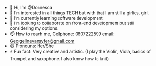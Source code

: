- 👋 Hi, I’m @Donnesca
- 👀 I’m interested in all things TECH but with that I am still a girlies, girl.
- 🌱 I’m currently learning software development
- 💞️ I’m looking to collaborate on front-end development but still considering my options.
- 📫 How to reach me,
        Cellphone: 0607222599
        email: Georgelinevansyfer@gmail.com
- 😄 Pronouns: Her/She
- ⚡ Fun fact: Very creative and artistic. (I play the Violin, Viola, basics of Trumpet and saxophone. I also know how to knit)
<!---
Donnesca/Donnesca is a ✨ special ✨ repository because its `README.md` (this file) appears on your GitHub profile.
You can click the Preview link to take a look at your changes.
--->
